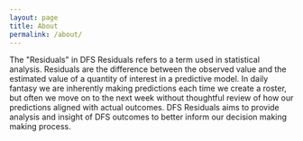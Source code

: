 ```yaml
---
layout: page
title: About
permalink: /about/
---
```


The "Residuals" in DFS Residuals refers to a term used in statistical analysis. Residuals are the difference between the observed value and the estimated value of a quantity of interest in a predictive model.  In daily fantasy we are inherently making predictions each time we create a roster, but often we move on to the next week without thoughtful review of how our predictions aligned with actual outcomes. DFS Residuals aims to provide analysis and insight of DFS outcomes to better inform our decision making making process.
